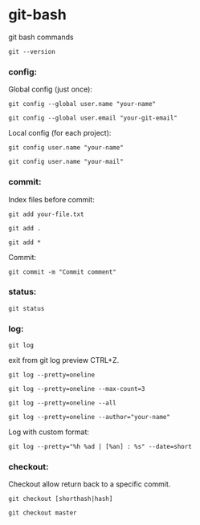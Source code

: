 # git-bash

git bash commands

```shell
git --version
```
### config:

Global config (just once):
```shell
git config --global user.name "your-name"
```
```shell
git config --global user.email "your-git-email"
```

Local config (for each project):
```shell
git config user.name "your-name"
```
```shell
git config user.name "your-mail"
```

### commit:

Index files before commit:
```shell
git add your-file.txt
```
```shell
git add .
```
```shell
git add *
```

Commit:
```shell
git commit -m "Commit comment"
```

### status:

```shell
git status
```

### log:

```shell
git log
```
exit from git log preview CTRL+Z.

```shell
git log --pretty=oneline
```
```shell
git log --pretty=oneline --max-count=3
```
```shell
git log --pretty=oneline --all
```
```shell
git log --pretty=oneline --author="your-name"
```

Log with custom format:
```shell
git log --pretty="%h %ad | [%an] : %s" --date=short
```

### checkout:

Checkout allow return back to a specific commit.
```shell
git checkout [shorthash|hash]
```
```shell
git checkout master
```
